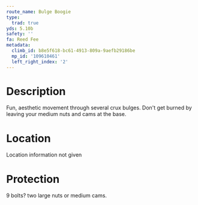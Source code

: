 ```yaml
---
route_name: Bulge Boogie
type:
  trad: true
yds: 5.10b
safety: ''
fa: Reed Fee
metadata:
  climb_id: b8e5f618-bc61-4913-809a-9aefb29186be
  mp_id: '109610461'
  left_right_index: '2'
---
```

# Description
Fun, aesthetic movement through several crux bulges. Don't get burned by leaving your medium nuts and cams at the base.

# Location
Location information not given

# Protection
9 bolts? two large nuts or medium cams.
